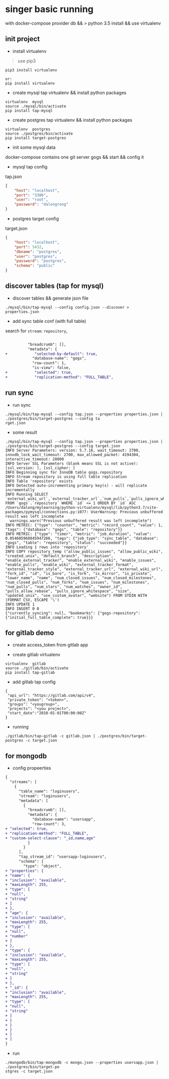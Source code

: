# singer basic running

with docker-compose provider db && > python 3.5  install
&& use virtualenv

## init project

* install virtualenv

> use pip3

```code
pip3 install virtualenv

or: 
pip install virtualenv

```

* create mysql tap virtualenv && install python packages

```code
virtualenv  mysql  
source ./mysql/bin/activate
pip install tap-mysql
```

* create postgres tap virtualenv && install python packages

```code
virtualenv  postgres  
source ./postgres/bin/activate
pip install target-postgres
```

* init some mysql data

docker-compose contains one git server gogs && start && config it 

* mysql tap config

tap.json

```json
{
    "host": "localhost",
    "port": "3306",
    "user": "root",
    "password": "dalongrong"
}
```

* postgres target config

target.json

```json
{
    "host": "localhost",
    "port": 5432,
    "dbname": "postgres",
    "user": "postgres",
    "password": "postgres",
    "schema": "public"
}
```

## discover tables (tap for mysql)

* discover tables && generate  json file

```code
./mysql/bin/tap-mysql --config config.json --discover > properties.json
```

* add sync table conf (with full table)

search  for  `stream`: `repository`,

```diff

          "breadcrumb": [],
          "metadata": {
+            "selected-by-default": true,
            "database-name": "gogs",
            "row-count": 1,
            "is-view": false,
+            "selected": true,
+            "replication-method": "FULL_TABLE",
```

## run sync

* run sync

```code
./mysql/bin/tap-mysql --config tap.json --properties properties.json | ./postgres/bin/target-postgres --config ta
rget.json
```

* some result

```code
./mysql/bin/tap-mysql --config tap.json --properties properties.json | ./postgres/bin/target-postgres --config target.json
INFO Server Parameters: version: 5.7.16, wait_timeout: 2700, innodb_lock_wait_timeout: 2700, max_allowed_packet: 4194304, interactive_timeout: 28800
INFO Server SSL Parameters (blank means SSL is not active): [ssl_version: ], [ssl_cipher: ]
INFO Beginning sync for InnoDB table gogs.repository
INFO Stream repository is using full table replication
INFO Table 'repository' exists
INFO Detected auto-incrementing primary key(s) - will replicate incrementally
INFO Running SELECT `external_wiki_url`,`external_tracker_url`,`num_pulls`,`pulls_ignore_whitespace`,`website`,`size`,`enable_external_wiki`,`updated_unix`,`use_custom_avatar`,`is_private`,`external_tracker_style`,`allow_public_issues`,`num_watches`,`description`,`default_branch`,`allow_public_wiki`,`num_milestones`,`num_closed_milestones`,`enable_external_tracker`,`fork_id`,`owner_id`,`is_fork`,`num_issues`,`is_mirror`,`id`,`num_closed_issues`,`name`,`external_tracker_format`,`enable_issues`,`num_stars`,`pulls_allow_rebase`,`lower_name`,`num_closed_pulls`,`enable_pulls`,`is_bare`,`num_forks`,`created_unix`,`enable_wiki` FROM `gogs`.`repository` WHERE `id` <= 1 ORDER BY `id` ASC
/Users/dalong/mylearning/python-virtualenv/mysql/lib/python3.7/site-packages/pymysql/connections.py:1077: UserWarning: Previous unbuffered result was left incomplete
  warnings.warn("Previous unbuffered result was left incomplete")
INFO METRIC: {"type": "counter", "metric": "record_count", "value": 1, "tags": {"database": "gogs", "table": "repository"}}
INFO METRIC: {"type": "timer", "metric": "job_duration", "value": 0.054605960845947266, "tags": {"job_type": "sync_table", "database": "gogs", "table": "repository", "status": "succeeded"}}
INFO Loading 1 rows into 'repository'
INFO COPY repository_temp ("allow_public_issues", "allow_public_wiki", "created_unix", "default_branch", "description", "enable_external_tracker", "enable_external_wiki", "enable_issues", "enable_pulls", "enable_wiki", "external_tracker_format", "external_tracker_style", "external_tracker_url", "external_wiki_url", "fork_id", "id", "is_bare", "is_fork", "is_mirror", "is_private", "lower_name", "name", "num_closed_issues", "num_closed_milestones", "num_closed_pulls", "num_forks", "num_issues", "num_milestones", "num_pulls", "num_stars", "num_watches", "owner_id", "pulls_allow_rebase", "pulls_ignore_whitespace", "size", "updated_unix", "use_custom_avatar", "website") FROM STDIN WITH (FORMAT CSV, ESCAPE '\')
INFO UPDATE 1
INFO INSERT 0 0
{"currently_syncing": null, "bookmarks": {"gogs-repository": {"initial_full_table_complete": true}}}
```

## for gitlab demo

* create access_token from gitlab app

* create gitlab virtualenv

```code
virtualenv  gitlab  
source ./gitlab/bin/activate
pip install tap-gitlab
```

* add gitlab tap config

```code
{
 "api_url": "https://gitlab.com/api/v4",
 "private_token": "<token>",
 "groups": "<yougroup>",
 "projects": "<you project>",
 "start_date":"2010-01-01T00:00:00Z"
}

```

* running

```code
./gitlab/bin/tap-gitlab -c gitlab.json | ./postgres/bin/target-postgres -c target.json
```

## for mongodb

* config propeerties

```diff
{
  "streams": [
    {
      "table_name": "loginusers",
      "stream": "loginusers",
      "metadata": [
        {
          "breadcrumb": [],
          "metadata": {
            "database-name": "usersapp",
            "row-count": 3,
+ "selected": true,
+ "replication-method": "FULL_TABLE",
+ "custom-select-clause": "_id,name,age"
          }
        }
      ],
      "tap_stream_id": "usersapp-loginusers",
      "schema": {
        "type": "object",
+ "properties": {
+ "name": {
+ "inclusion": "available",
+ "maxLength": 255,
+ "type": [
+ "null",
+ "string"
+ ]
+ },
+ "age": {
+ "inclusion": "available",
+ "maxLength": 255,
+ "type": [
+ "null",
+ "number"
+ ]
+ },
+ "type": {
+ "inclusion": "available",
+ "maxLength": 255,
+ "type": [
+ "null",
+ "string"
+ ]
+ },
+ "_id": {
+ "inclusion": "available",
+ "maxLength": 255,
+ "type": [
+ "null",
+ "string"
+ ]
+ }
+ }
+ }
+ }
+ ]
}

```

* run

```code
./mongodb/bin/tap-mongodb -c mongo.json --properties usersapp.json | ./postgres/bin/target-po
stgres -c target.json
```